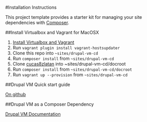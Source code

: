 #Installation Instructions

This project template provides a starter kit for managing your site
dependencies with [Composer](https://getcomposer.org/).

##Install Virtualbox and Vagrant for MacOSX

1. [Install Virtualbox and Vagrant](https://gist.github.com/tomysmile/0618f1aa16341706940ed36b423b431c)
1. Run `vagrant plugin install vagrant-hostsupdater`
1. Clone this repo into `~sites/drupal-vm-cd`
1. Run `composer install` from `~sites/drupal-vm-cd`
1. Clone [cucas8zlatan](https://github.com/as-cornell/cucas8zlatan) into ~sites/drupal-vm-cd/docroot
1. Run `composer install` from `~sites/drupal-vm-cd/docroot`
1. Run `vagrant up --provision` from `~sites/drupal-vm-cd`


##Drupal VM Quick start guide

[On github](https://github.com/geerlingguy/drupal-vm#quick-start-guide)

##Drupal VM as a Composer Dependency

[Drupal VM Documentation](http://docs.drupalvm.com/en/latest/deployment/composer-dependency/)
